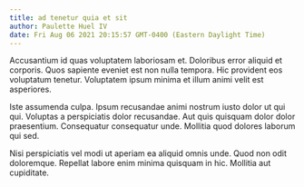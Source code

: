 ```yaml
---
title: ad tenetur quia et sit
author: Paulette Huel IV
date: Fri Aug 06 2021 20:15:57 GMT-0400 (Eastern Daylight Time)
---
```

Accusantium id quas voluptatem laboriosam et. Doloribus error aliquid et corporis. Quos sapiente eveniet est non nulla tempora. Hic provident eos voluptatum tenetur. Voluptatem ipsum minima et illum animi velit est asperiores.

 Iste assumenda culpa. Ipsum recusandae animi nostrum iusto dolor ut qui qui. Voluptas a perspiciatis dolor recusandae. Aut quis quisquam dolor dolor praesentium. Consequatur consequatur unde. Mollitia quod dolores laborum qui sed.

 Nisi perspiciatis vel modi ut aperiam ea aliquid omnis unde. Quod non odit doloremque. Repellat labore enim minima quisquam in hic. Mollitia aut cupiditate.